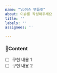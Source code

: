 ```yaml
---
name: "\b이슈 템플릿"
about: 이슈를 작성해주세요
title: ''
labels: ''
assignees: ''

---
```


### Content
- [ ] 구현 내용 1
- [ ] 구현 내용 2
